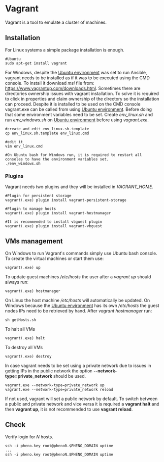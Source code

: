 # Vagrant

Vagrant is a tool to emulate a cluster of machines.

## Installation

For Linux systems a simple package installation is enough.
```
#Ubuntu
sudo apt-get install vagrant
```

For Windows, despite the [Ubuntu environment](#windows) was set to run Ansible, vagrant needs to be installed as if it was to be executed using the CMD console. To install it download *msi* file from: https://www.vagrantup.com/downloads.html. Sometimes there are directories ownership issues with vagrant installation. To solve it is required to click in properties and claim ownership of the directory so the installation can proceed. Despite it is installed to be used on the CMD console vagrant.exe can be called from using [Ubuntu environment](#windows). Before doing that some environment variables need to be set. Create *env_linux.sh* and run *env_windows.sh* on [Ubuntu environment](#windows) before using *vagrant.exe*.

```
#create and edit env_linux.sh.template
cp env_linux.sh.template env_linux.cmd

#edit it
vim env_linux.cmd

#On Ubuntu bash for Windows run, it is required to restart all consoles to have the environment variables set.
./env_windows.sh
```
### Plugins
Vagrant needs two plugins and they will be installed in *VAGRANT\_HOME*.
```
#Plugin for persistent storage
vagrant(.exe) plugin install vagrant-persistent-storage

#Plugin to manage hosts
vagrant(.exe) plugin install vagrant-hostmanager

#It is recommended to install vbguest plugin
vagrant(.exe) plugin install vagrant-vbguest
```

## VMs management

On Windows to run Vagrant's commands simply use Ubuntu bash console.
To create the virtual machines or start them use:
```
vagrant(.exe) up
```

To update guest machines */etc/hosts* the user after a *vagrant up* should always run:
```
vagrant(.exe) hostmanager
```

On Linux the host machine */etc/hosts* will automatically be updated. On Windows because the [Ubuntu environment](#windows) has its own */etc/hosts* the guest nodes IPs need to be retrieved by hand. After *vagrant hostmanager* run:
```
sh getHosts.sh
```

To halt all VMs
```
vagrant(.exe) halt
```

To destroy all VMs
```
vagrant(.exe) destroy
```

In case vagrant needs to be set using a private network due to issues in getting IPs in the public network the option **--network-type=private_network** should be used.
```
vagrant.exe --network-type=private_network up
vagrant.exe --network-type=private_network reload
```
If not used, vagrant will set a public network by default. To switch between a public and private network and vice versa it is required a **vagrant halt** and then **vagrant up**, it is not recommended to use **vagrant reload**.

## Check

Verify login for *N* hosts.
```
ssh -i pheno.key root@pheno0.$PHENO_DOMAIN uptime
...
ssh -i pheno.key root@phenoN.$PHENO_DOMAIN uptime
```


